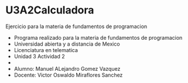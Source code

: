 # U3A2Calculadora
 Ejercicio para la materia de fundamentos de programacion

* Programa realizado para la materia de fundamentos de programacion
* Universidad abierta y a distancia de Mexico
* Licenciatura en telematica
* Unidad 3 Actividad  2
* 
* Alumno: Manuel ALejandro Gomez Vazquez
* Docente: Victor Oswaldo Miraflores Sanchez